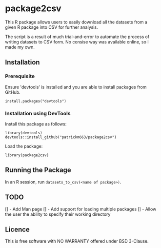 # package2csv
This R package allows users to easily download all the datasets from a given R package into CSV for further analysis.

The script is a result of much trial-and-error to automate the process of writing datasets to CSV form. No consise way was available online, so I made my own.

## Installation
### Prerequisite
Ensure 'devtools' is installed and you are able to install packages from GitHub.
```
install.packages("devtools")
```
### Installation using DevTools
Install this package as follows:
```
library(devtools)
devtools::install_github("patrickm663/package2csv")
```
Load the package:
```
library(package2csv)
```
## Running the Package
In an R session, run `datasets_to_csv(<name of package>)`.

## TODO
[] - Add Man page
[] - Add support for loading multiple packages
[] - Allow the user the ability to specify their working directory

## Licence
This is free software with NO WARRANTY offered under BSD 3-Clause.
